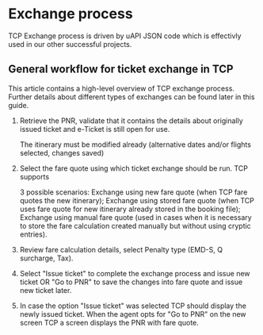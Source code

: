 # Exchange process

TCP Exchange process is driven by uAPI JSON code which is effectivly used in our other successful projects.

## General workflow for ticket exchange in TCP

This article contains a high-level overview of TCP exchange process. Further details about different types of exchanges can be found later in this guide.

1. Retrieve the PNR, validate that it contains the details about originally issued ticket and e-Ticket is still open for use.

    The itinerary must be modified already \(alternative dates and/or flights selected, changes saved\)

2. Select the fare quote using which ticket exchange should be run. TCP supports 

   3 possible scenarios: Exchange using new fare quote \(when TCP fare quotes the new itinerary\); Exchange using stored fare quote \(when TCP uses fare quote for new itinerary already stored in the booking file\); Exchange using manual fare quote \(used in cases when it is necessary to store the fare calculation created manually but without using cryptic entries\).

3. Review fare calculation details, select Penalty type \(EMD-S, Q surcharge, Tax\).
4. Select "Issue ticket"  to complete the exchange process and issue new ticket OR "Go to PNR" to save the changes into fare quote and issue new ticket later.
5. In case the option "Issue ticket" was selected TCP should display the newly issued ticket. When the agent opts for "Go to PNR" on the new screen TCP a screen displays the PNR with fare quote.

